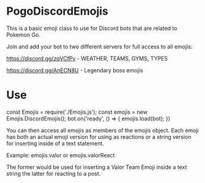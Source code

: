 # PogoDiscordEmojis

This is a basic emoji class to use for Discord bots that are related to Pokemon Go.

Join and add your bot to two different servers for full access to all emojis:

https://discord.gg/zqVCfPy - WEATHER, TEAMS, GYMS, TYPES

https://discord.gg/AnECN8U - Legendary boss emojis

# Use

const Emojis = require('./Emojis.js');
const emojis = new Emojis.DiscordEmojis();
bot.on('ready', () => {
    emojis.load(bot);
})

You can then access all emojis as members of the emojis object.  Each emoji has both an actual emoji version for using as reactions or a string version for inserting inside of a text statement.

Example: emojis.valor or emojis.valorReact

The former would be used for inserting a Valor Team Emoji inside a text string the latter for reacting to a post.
